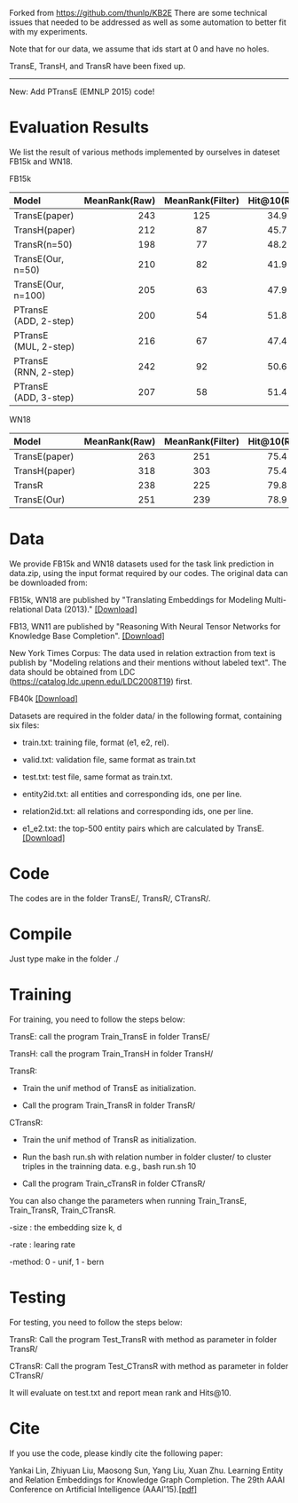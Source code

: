 Forked from https://github.com/thunlp/KB2E
There are some technical issues that needed to be addressed as well as some automation to better fit with my experiments.

Note that for our data, we assume that ids start at 0 and have no holes.

TransE, TransH, and TransR have been fixed up.

___

New: Add PTransE (EMNLP 2015) code!

Evaluation Results
==========

We list the result of various methods implemented by ourselves in dateset FB15k and WN18.

FB15k

| Model      |     MeanRank(Raw) |   MeanRank(Filter)   |	Hit@10(Raw)	| Hit@10(Filter)|
| :-------- | --------:| :------: | :------: |:------: |
| TransE(paper)|    243 | 125 |  34.9 | 47.1|
| TransH(paper)        |   212 |  87 |  45.7 | 64.4|
| TransR(n=50)        |    198| 77 |  48.2 | 68.7 |
| TransE(Our, n=50)   | 210|	82  |	41.9|  61.3 |
| TransE(Our, n=100)  |    205 |  63 |  47.9 | 70.2 |
|PTransE (ADD, 2-step) |    200 | 54 | 51.8 | 83.4|
|PTransE (MUL, 2-step) |    216 |  67 | 47.4 | 77.7 |
|PTransE (RNN, 2-step) | 242 | 92 | 50.6 | 82.2 |
|PTransE (ADD, 3-step) |207 | 58 | 51.4 | 84.6 |

WN18

| Model      |     MeanRank(Raw) |   MeanRank(Filter)   |	Hit@10(Raw)	| Hit@10(Filter)|
| :-------- | --------:| :------: | :------: |:------: |
| TransE(paper)|    263 |    251 | 75.4 | 89.2|
| TransH(paper)        |    318 |    303 | 75.4 | 86.7|
| TransR        |    238 | 225 | 79.8  |92.0|
| TransE(Our)   | 251	|239|78.9|		89.8|


Data
==========

We provide FB15k and WN18 datasets used for the task link prediction in data.zip, using the input format required by our codes. The original data can be downloaded from:

FB15k, WN18 are published by "Translating Embeddings for Modeling Multi-relational Data (2013)." [[Download]](https://everest.hds.utc.fr/doku.php?id=en:transe)

FB13, WN11 are published by "Reasoning With Neural Tensor Networks for Knowledge Base Completion". [[Download]](http://cs.stanford.edu/~danqi/data/nips13-dataset.tar.bz2)

New York Times Corpus: The data used in relation extraction from text is publish by "Modeling relations and their mentions without labeled text". The data should be obtained from LDC (https://catalog.ldc.upenn.edu/LDC2008T19) first.

FB40k [[Download]](http://pan.baidu.com/s/1c0xrtVa)

Datasets are required in the folder data/ in the following format, containing six files:

+ train.txt: training file, format (e1, e2, rel).

+ valid.txt: validation file, same format as train.txt

+ test.txt: test file, same format as train.txt.

+ entity2id.txt: all entities and corresponding ids, one per line.

+ relation2id.txt: all relations and corresponding ids, one per line.

+ e1_e2.txt: the top-500 entity pairs which are calculated by TransE.  [[Download]](https://pan.baidu.com/s/1c2iLtmg)

Code
==========

The codes are in the folder TransE/, TransR/, CTransR/.

Compile
==========

Just type make in the folder ./

Training
==========

For training, you need to follow the steps below:

TransE: call the program Train_TransE in folder TransE/
	
TransH: call the program Train_TransH in folder TransH/

TransR:

+ Train the unif method of TransE as initialization.

+ Call the program Train_TransR in folder TransR/

CTransR:

+ Train the unif method of TransR as initialization.

+ Run the bash run.sh with relation number in folder cluster/ to cluster triples in the trainning data. e.g., bash run.sh 10

+ Call the program Train_cTransR in folder CTransR/

You can also change the parameters when running Train_TransE, Train_TransR, Train_CTransR.

-size : the embedding size k, d

-rate : learing rate

-method: 0 - unif, 1 - bern

Testing
==========

For testing, you need to follow the steps below:

TransR: Call the program Test_TransR with method as parameter in folder TransR/

CTransR: Call the program Test_CTransR with method as parameter in folder CTransR/

It will evaluate on test.txt and report mean rank and Hits@10.

Cite
==========

If you use the code, please kindly cite the following paper:

Yankai Lin, Zhiyuan Liu, Maosong Sun, Yang Liu, Xuan Zhu. Learning Entity and Relation Embeddings for Knowledge Graph Completion. The 29th AAAI Conference on Artificial Intelligence (AAAI'15).[[pdf]](http://nlp.csai.tsinghua.edu.cn/~lzy/publications/aaai2015_transr.pdf)
